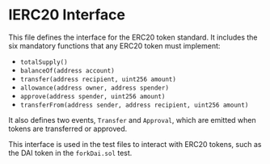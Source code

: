# IERC20 Interface

This file defines the interface for the ERC20 token standard. It includes the six mandatory functions that any ERC20 token must implement:

*   `totalSupply()`
*   `balanceOf(address account)`
*   `transfer(address recipient, uint256 amount)`
*   `allowance(address owner, address spender)`
*   `approve(address spender, uint256 amount)`
*   `transferFrom(address sender, address recipient, uint256 amount)`

It also defines two events, `Transfer` and `Approval`, which are emitted when tokens are transferred or approved.

This interface is used in the test files to interact with ERC20 tokens, such as the DAI token in the `forkDai.sol` test.